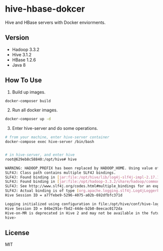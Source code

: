 # hive-hbase-dokcer

Hive and HBase servers with Docker enviorments.

## Version

- Hadoop 3.3.2
- Hive 3.1.2
- HBase 1.2.6
- Java 8

## How To Use

1. Build up images.
```sh
docker-composer build
```

2. Run all docker images.
```sh
docker-composer up -d
```

3. Enter hive-server and do some operations.
```sh
# from your machine, enter hive-server container
docker-compose exec hive-server /bin/bash


# in hive-server, and enter hive
root@629eb8c58840:/opt/hive# hive 

WARNING: HADOOP_PREFIX has been replaced by HADOOP_HOME. Using value of HADOOP_PREFIX.
SLF4J: Class path contains multiple SLF4J bindings.
SLF4J: Found binding in [jar:file:/opt/hive/lib/log4j-slf4j-impl-2.17.1.jar!/org/slf4j/impl/StaticLoggerBinder.class]
SLF4J: Found binding in [jar:file:/opt/hadoop-3.3.2/share/hadoop/common/lib/slf4j-log4j12-1.7.30.jar!/org/slf4j/impl/StaticLoggerBinder.class]
SLF4J: See http://www.slf4j.org/codes.html#multiple_bindings for an explanation.
SLF4J: Actual binding is of type [org.apache.logging.slf4j.Log4jLoggerFactory]
Hive Session ID = a77febe9-5296-4075-a02b-692dfbfc371d

Logging initialized using configuration in file:/opt/hive/conf/hive-log4j2.properties Async: true
Hive Session ID = 84be291e-fbd2-44de-b2b0-8eecac0172da
Hive-on-MR is deprecated in Hive 2 and may not be available in the future versions. Consider using a different execution engine (i.e. spark, tez) or using Hive 1.X releases.
hive>
```

## License
MIT
